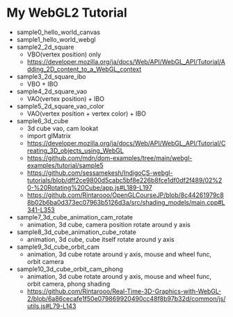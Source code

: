 # My WebGL2 Tutorial

* sample0_hello_world_canvas
* sample1_hello_world_webgl
* sample2_2d_square
    * VBO(vertex position) only
    * https://developer.mozilla.org/ja/docs/Web/API/WebGL_API/Tutorial/Adding_2D_content_to_a_WebGL_context
* sample3_2d_square_ibo
    * VBO + IBO
* sample4_2d_square_vao
    * VAO(vertex position) + IBO
* sample5_2d_square_vao_color
    * VAO(vertex position + vertex color) + IBO
* sample6_3d_cube
    * 3d cube vao, cam lookat
    * import glMatrix
    * https://developer.mozilla.org/ja/docs/Web/API/WebGL_API/Tutorial/Creating_3D_objects_using_WebGL
    * https://github.com/mdn/dom-examples/tree/main/webgl-examples/tutorial/sample5
    * https://github.com/sessamekesh/IndigoCS-webgl-tutorials/blob/dff2ce9800d5cabc5bf8e226b8fce1df0df2f489/02%20-%20Rotating%20Cube/app.js#L189-L197
    * https://github.com/Rintarooo/OpenGLCourseJP/blob/8c44261979c88b02b6ba0d373ec07963b5126d3a/src/shading_models/main.cpp#L341-L353
* sample7_3d_cube_animation_cam_rotate
    * animation, 3d cube, camera position rotate around y axis
* sample8_3d_cube_animation_cube_rotate
    * animation, 3d cube, cube itself rotate around y axis
* sample9_3d_cube_orbit_cam
    * animation, 3d cube rotate around y axis, mouse and wheel func, orbit camera
* sample10_3d_cube_orbit_cam_phong
    * animation, 3d cube rotate around y axis, mouse and wheel func, orbit camera, phong shading
    * https://github.com/Rintarooo/Real-Time-3D-Graphics-with-WebGL-2/blob/6a86cecafe1f50e079869920490cc48f8b97b32d/common/js/utils.js#L79-L143
